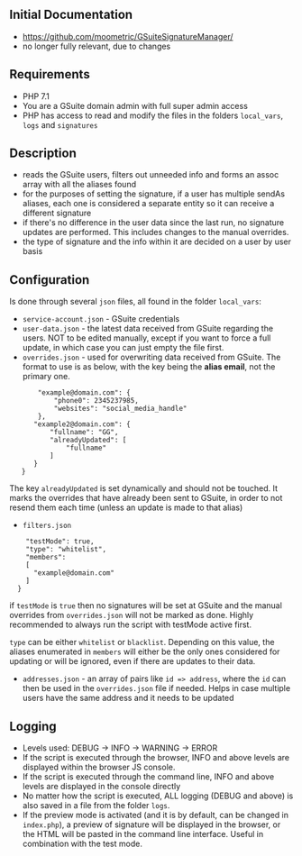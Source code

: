 ## Initial Documentation 
- https://github.com/moometric/GSuiteSignatureManager/
- no longer fully relevant, due to changes

## Requirements
- PHP 7.1
- You are a GSuite domain admin with full super admin access
- PHP has access to read and modify the files in the folders `local_vars`, `logs` and `signatures`

## Description
- reads the GSuite users, filters out unneeded info and forms an assoc array with all the aliases found
- for the purposes of setting the signature, if a user has multiple sendAs aliases, each one is considered a separate entity so it can receive a different signature
- if there's no difference in the user data since the last run, no signature updates are performed. This includes changes to the manual overrides.
- the type of signature and the info within it are decided on a user by user basis

## Configuration

Is done through several `json` files, all found in the folder `local_vars`:

* `service-account.json` - GSuite credentials
* `user-data.json` - the latest data received from GSuite regarding the users. NOT to be edited manually, except if you want to force a full update, in which case you can just empty the file first.
* `overrides.json` - used for overwriting data received from GSuite. The format to use is as below, with the key being the **alias email**, not the primary one. 
 
```{
       "example@domain.com": {
           "phone0": 2345237985,
           "websites": "social_media_handle"
       },
      "example2@domain.com": {
          "fullname": "GG",
          "alreadyUpdated": [
              "fullname"
          ]
      }
   }
```

The key `alreadyUpdated` is set dynamically and should not be touched. It marks the overrides that have already been sent to GSuite, in order to not resend them each time (unless an update is made to that alias)

* `filters.json`
```{
    "testMode": true,
    "type": "whitelist",
    "members":
    [
      "example@domain.com"
    ]
  }
```
 if `testMode` is `true` then no signatures will be set at GSuite and the manual overrides from `overrides.json` will not be marked as done. Highly recommended to always run the script with testMode active first.
 
 `type` can be either `whitelist` or `blacklist`. Depending on this value, the aliases enumerated in `members` will either be the only ones considered for updating or will be ignored, even if there are updates to their data.   
 
 * `addresses.json` - an array of pairs like `id => address`, where the `id` can then be used in the `overrides.json` file if needed. Helps in case multiple users have the same address and it needs to be updated
 
## Logging

* Levels used: DEBUG -> INFO -> WARNING -> ERROR
* If the script is executed through the browser, INFO and above levels are displayed within the browser JS console.
* If the script is executed through the command line, INFO and above levels are displayed in the console directly
* No matter how the script is executed, ALL logging (DEBUG and above) is also saved in a file from the folder `logs`.
* If the preview mode is activated (and it is by default, can be changed in `index.php`), a preview of signature will be displayed in the browser, or the HTML will be pasted in the command line interface. Useful in combination with the test mode.
